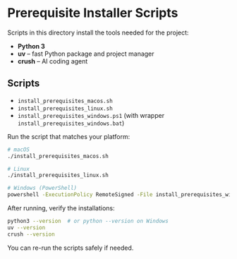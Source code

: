 # Prerequisite Installer Scripts

Scripts in this directory install the tools needed for the project:

- **Python 3**
- **uv** – fast Python package and project manager
- **crush** – AI coding agent

## Scripts

- `install_prerequisites_macos.sh`
- `install_prerequisites_linux.sh`
- `install_prerequisites_windows.ps1` (with wrapper `install_prerequisites_windows.bat`)

Run the script that matches your platform:

```bash
# macOS
./install_prerequisites_macos.sh

# Linux
./install_prerequisites_linux.sh

# Windows (PowerShell)
powershell -ExecutionPolicy RemoteSigned -File install_prerequisites_windows.ps1
```

After running, verify the installations:

```bash
python3 --version  # or python --version on Windows
uv --version
crush --version
```

You can re-run the scripts safely if needed.
